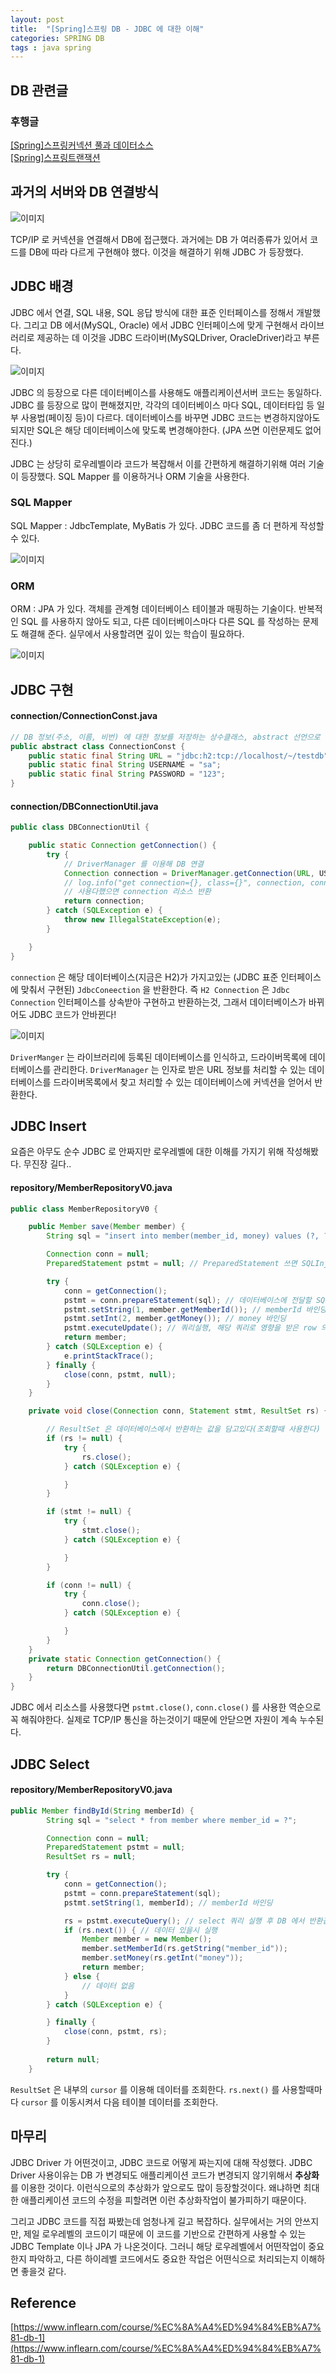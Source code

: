 ```yaml
---
layout: post
title:  "[Spring]스프링 DB - JDBC 에 대한 이해"
categories: SPRING DB
tags : java spring
---
```


## DB 관련글

### 후행글

[[Spring]스프링커넥션 풀과 데이터소스](../커넥션풀과_데이터소스)  
[[Spring]스프링트랜잭션](../트랜잭션)  

## 과거의 서버와 DB 연결방식

<img src="https://github.com/jinhoon227/jinhoon227.github.io/blob/main/assets/img/posts/spring/db/jdbc1.png" alt="이미지">

TCP/IP 로 커넥션을 연결해서 DB에 접근했다.
과거에는 DB 가 여러종류가 있어서 코드를 DB에 따라 다르게 구현해야 했다.
이것을 해결하기 위해 JDBC 가 등장했다.

## JDBC 배경

JDBC 에서 연결, SQL 내용, SQL 응답 방식에 대한 표준 인터페이스를 정해서 개발했다.
그리고 DB 에서(MySQL, Oracle) 에서 JDBC 인터페이스에 맞게 구현해서 라이브러리로 제공하는
데 이것을 JDBC 드라이버(MySQLDriver, OracleDriver)라고 부른다.

<img src="https://github.com/jinhoon227/jinhoon227.github.io/blob/main/assets/img/posts/spring/db/jdbc2.png" alt="이미지">

JDBC 의 등장으로 다른 데이터베이스를 사용해도 애플리케이션서버 코드는 동일하다.
JDBC 를 등장으로 많이 편해졌지만, 각각의 데이터베이스 마다 SQL, 데이터타입 등 일부
사용법(페이징 등)이 다르다. 데이터베이스를 바꾸면 JDBC 코드는 변경하지않아도 되지만
SQL은 해당 데이터베이스에 맞도록 변경해야한다. (JPA 쓰면 이런문제도 없어진다.)

JDBC 는 상당히 로우레벨이라 코드가 복잡해서 이를 간편하게 해결하기위해 여러 기술이 등장했다.
SQL Mapper 를 이용하거나 ORM 기술을 사용한다.

### SQL Mapper

SQL Mapper : JdbcTemplate, MyBatis 가 있다. JDBC 코드를 좀 더 편하게 작성할 수 있다.

<img src="https://github.com/jinhoon227/jinhoon227.github.io/blob/main/assets/img/posts/spring/db/jdbc3.png" alt="이미지">

### ORM

ORM : JPA 가 있다. 객체를 관계형 데이터베이스 테이블과 매핑하는 기술이다. 반복적인 SQL 를 사용하지
않아도 되고, 다른 데이터베이스마다 다른 SQL 를 작성하는 문제도 해결해 준다. 실무에서 사용할려면
깊이 있는 학습이 필요하다.

<img src="https://github.com/jinhoon227/jinhoon227.github.io/blob/main/assets/img/posts/spring/db/jdbc4.png" alt="이미지">

## JDBC 구현

#### connection/ConnectionConst.java
```java
// DB 정보(주소, 이름, 비번) 에 대한 정보를 저장하는 상수클래스, abstract 선언으로 객체로 못만들게 함
public abstract class ConnectionConst {
    public static final String URL = "jdbc:h2:tcp://localhost/~/testdb";
    public static final String USERNAME = "sa";
    public static final String PASSWORD = "123";
}
```

#### connection/DBConnectionUtil.java
```java
public class DBConnectionUtil {

    public static Connection getConnection() {
        try {
            // DriverManager 를 이용해 DB 연결
            Connection connection = DriverManager.getConnection(URL, USERNAME, PASSWORD);
            // log.info("get connection={}, class={}", connection, connection.getClass());
            // 사용다했으면 connection 리소스 반환
            return connection;
        } catch (SQLException e) {
            throw new IllegalStateException(e);
        }

    }
}
```
`connection` 은 해당 데이터베이스(지금은 H2)가 가지고있는 (JDBC 표준 인터페이스에 맞춰서 구현된) `JdbcConeection`
을 반환한다. 즉 `H2 Connection` 은 `Jdbc Connection` 인터페이스를 상속받아 구현하고
반환하는것, 그래서 데이터베이스가 바뀌어도 JDBC 코드가 안바뀐다!

<img src="https://github.com/jinhoon227/jinhoon227.github.io/blob/main/assets/img/posts/spring/db/jdbc5.png" alt="이미지">

`DriverManger` 는 라이브러리에 등록된 데이터베이스를 인식하고, 드라이버목록에 데이터베이스를
관리한다. `DriverManager` 는 인자로 받은 URL 정보를 처리할 수 있는 데이터베이스를
드라이버목록에서 찾고 처리할 수 있는 데이터베이스에 커넥션을 얻어서 반환한다.

## JDBC Insert

요즘은 아무도 순수 JDBC 로 안짜지만 로우레벨에 대한 이해를 가지기 위해 작성해봤다. 무진장 길다..

#### repository/MemberRepositoryV0.java
```java
public class MemberRepositoryV0 {

    public Member save(Member member) {
        String sql = "insert into member(member_id, money) values (?, ?)";

        Connection conn = null;
        PreparedStatement pstmt = null; // PreparedStatement 쓰면 SQLInjection 막을 수 있음

        try {
            conn = getConnection();
            pstmt = conn.prepareStatement(sql); // 데이터베이스에 전달할 SQL 과 파미터로 전달할 데이터를 준비한다.
            pstmt.setString(1, member.getMemberId()); // memberId 바인딩
            pstmt.setInt(2, member.getMoney()); // money 바인딩
            pstmt.executeUpdate(); // 쿼리실행, 해당 쿼리로 영향을 받은 row 의 갯수를 반환
            return member;
        } catch (SQLException e) {
            e.printStackTrace();
        } finally {
            close(conn, pstmt, null);
        }
    }

    private void close(Connection conn, Statement stmt, ResultSet rs) {

        // ResultSet 은 데이터베이스에서 반환하는 값을 담고있다(조회할때 사용한다)
        if (rs != null) {
            try {
                rs.close();
            } catch (SQLException e) {

            }
        }

        if (stmt != null) {
            try {
                stmt.close();
            } catch (SQLException e) {

            }
        }

        if (conn != null) {
            try {
                conn.close();
            } catch (SQLException e) {

            }
        }
    }
    private static Connection getConnection() {
        return DBConnectionUtil.getConnection();
    }
}
```

JDBC 에서 리소스를 사용했다면 `pstmt.close()`, `conn.close()` 를 사용한 역순으로 꼭 해줘야한다. 
실제로 TCP/IP 통신을 하는것이기 때문에 안닫으면 자원이 계속 누수된다.

## JDBC Select

#### repository/MemberRepositoryV0.java
```java
public Member findById(String memberId) {
        String sql = "select * from member where member_id = ?";

        Connection conn = null;
        PreparedStatement pstmt = null;
        ResultSet rs = null;

        try {
            conn = getConnection();
            pstmt = conn.prepareStatement(sql);
            pstmt.setString(1, memberId); // memberId 바인딩

            rs = pstmt.executeQuery(); // select 쿼리 실행 후 DB 에서 반환값을 ResultSet 에 저장
            if (rs.next()) { // 데이터 있을시 실행
                Member member = new Member();
                member.setMemberId(rs.getString("member_id"));
                member.setMoney(rs.getInt("money"));
                return member;
            } else {
                // 데이터 없음
            }
        } catch (SQLException e) {

        } finally {
            close(conn, pstmt, rs);
        }
        
        return null;
    }
```

`ResultSet` 은 내부의 `cursor` 를 이용해 데이터를 조회한다. `rs.next()` 를 사용할때마다 `cursor` 를 이동시켜서 다음 테이블 데이터를 조회한다.

## 마무리

JDBC Driver 가 어떤것이고, JDBC 코드로 어떻게 짜는지에 대해 작성했다. JDBC Driver 사용이유는 DB 가 변경되도 애플리케이션 코드가 변경되지
않기위해서 **추상화** 를 이용한 것이다. 이런식으로의 추상화가 앞으로도 많이 등장할것이다. 왜냐하면 최대한 애플리케이션 코드의 수정을 피할려면
이런 추상화작업이 불가피하기 때문이다. 

그리고 JDBC 코드를 직접 짜봤는데 엄청나게 길고 복잡하다. 실무에서는 거의 안쓰지만, 제일 로우레벨의 코드이기 때문에 이 코드를 기반으로 간편하게
사용할 수 있는 JDBC Template 이나 JPA 가 나온것이다. 그러니 해당 로우레벨에서 어떤작업이 중요한지 파악하고, 다른 하이레벨 코드에서도
중요한 작업은 어떤식으로 처리되는지 이해하면 좋을것 같다.

## Reference

[https://www.inflearn.com/course/%EC%8A%A4%ED%94%84%EB%A7%81-db-1](https://www.inflearn.com/course/%EC%8A%A4%ED%94%84%EB%A7%81-db-1)  